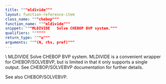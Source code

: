 ```yaml
---
title: """mldivide"""
layout: function-reference-item
class_name: """chebop"""
function_name: """mldivide"""
snippet: """MLDIVIDE   Solve CHEBOP BVP system."""
qualifiers: """"""
return_type: """u"""
arguments: """(N, rhs, pref)"""
---
```


 \    MLDIVIDE   Solve CHEBOP BVP system.
    MLDIVIDE is a convenient wrapper for CHEBOP/SOLVEBVP, but is limited in that
    it only supports a single output. See CHEBOP/SOLVEBVP documentation for
    further details.
 
  See also CHEBOP/SOLVEBVP.
